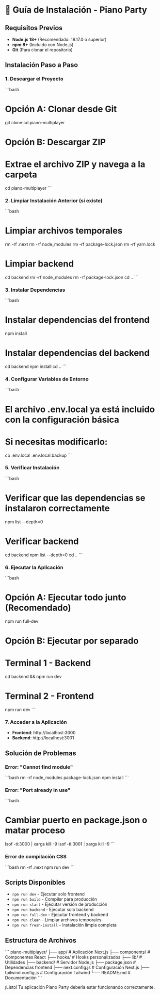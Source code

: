 # 🚀 Guía de Instalación - Piano Party

## Requisitos Previos

- **Node.js 18+** (Recomendado: 18.17.0 o superior)
- **npm 8+** (Incluido con Node.js)
- **Git** (Para clonar el repositorio)

## Instalación Paso a Paso

### 1. Descargar el Proyecto

\`\`\`bash
# Opción A: Clonar desde Git
git clone <tu-repositorio>
cd piano-multiplayer

# Opción B: Descargar ZIP
# Extrae el archivo ZIP y navega a la carpeta
cd piano-multiplayer
\`\`\`

### 2. Limpiar Instalación Anterior (si existe)

\`\`\`bash
# Limpiar archivos temporales
rm -rf .next
rm -rf node_modules
rm -rf package-lock.json
rm -rf yarn.lock

# Limpiar backend
cd backend
rm -rf node_modules
rm -rf package-lock.json
cd ..
\`\`\`

### 3. Instalar Dependencias

\`\`\`bash
# Instalar dependencias del frontend
npm install

# Instalar dependencias del backend
cd backend
npm install
cd ..
\`\`\`

### 4. Configurar Variables de Entorno

\`\`\`bash
# El archivo .env.local ya está incluido con la configuración básica
# Si necesitas modificarlo:
cp .env.local .env.local.backup
\`\`\`

### 5. Verificar Instalación

\`\`\`bash
# Verificar que las dependencias se instalaron correctamente
npm list --depth=0

# Verificar backend
cd backend
npm list --depth=0
cd ..
\`\`\`

### 6. Ejecutar la Aplicación

\`\`\`bash
# Opción A: Ejecutar todo junto (Recomendado)
npm run full-dev

# Opción B: Ejecutar por separado
# Terminal 1 - Backend
cd backend && npm run dev

# Terminal 2 - Frontend
npm run dev
\`\`\`

### 7. Acceder a la Aplicación

- **Frontend**: http://localhost:3000
- **Backend**: http://localhost:3001

## Solución de Problemas

### Error: "Cannot find module"
\`\`\`bash
rm -rf node_modules package-lock.json
npm install
\`\`\`

### Error: "Port already in use"
\`\`\`bash
# Cambiar puerto en package.json o matar proceso
lsof -ti:3000 | xargs kill -9
lsof -ti:3001 | xargs kill -9
\`\`\`

### Error de compilación CSS
\`\`\`bash
rm -rf .next
npm run dev
\`\`\`

## Scripts Disponibles

- `npm run dev` - Ejecutar solo frontend
- `npm run build` - Compilar para producción
- `npm run start` - Ejecutar versión de producción
- `npm run backend` - Ejecutar solo backend
- `npm run full-dev` - Ejecutar frontend y backend
- `npm run clean` - Limpiar archivos temporales
- `npm run fresh-install` - Instalación limpia completa

## Estructura de Archivos

\`\`\`
piano-multiplayer/
├── app/                    # Aplicación Next.js
├── components/             # Componentes React
├── hooks/                  # Hooks personalizados
├── lib/                    # Utilidades
├── backend/                # Servidor Node.js
├── package.json            # Dependencias frontend
├── next.config.js          # Configuración Next.js
├── tailwind.config.js      # Configuración Tailwind
└── README.md               # Documentación
\`\`\`

¡Listo! Tu aplicación Piano Party debería estar funcionando correctamente.
